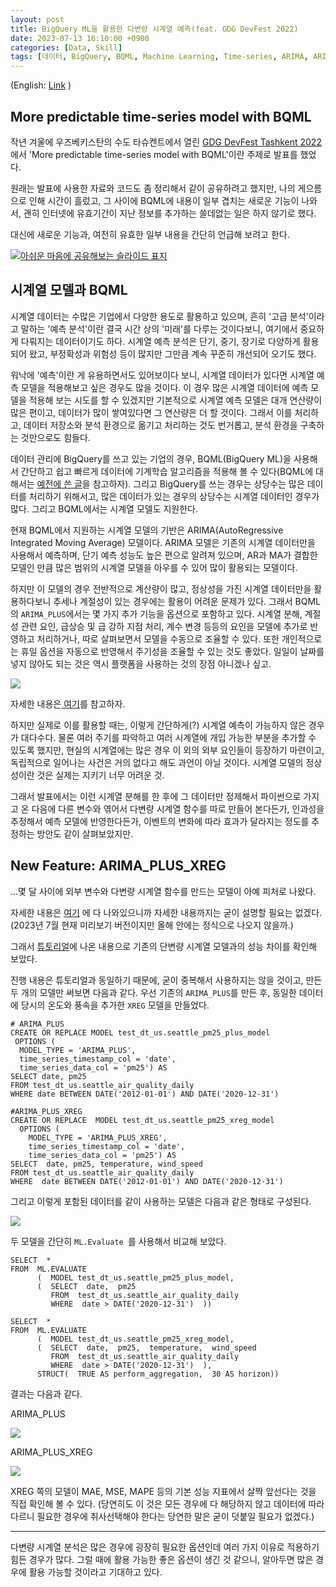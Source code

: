 ```yaml
---
layout: post
title: BigQuery ML을 활용한 다변량 시계열 예측(feat. GDG DevFest 2022)
date: 2023-07-13 16:10:00 +0900
categories: [Data, Skill]
tags: [데이터, BigQuery, BQML, Machine Learning, Time-series, ARIMA, ARIMA_PLUS_XREG, ARIMA_PLUS]
---
```


(English: [Link](https://medium.com/@cojette/multivariate-time-series-prediction-with-bqml-feat-devfest-2022-5eb584872055) )

## More predictable time-series model with BQML

작년 겨울에 우즈베키스탄의 수도 타슈켄트에서 열린 [GDG DevFest Tashkent 2022](https://gdg.community.dev/events/details/google-gdg-tashkent-presents-devfest-tashkent-22/)에서 'More predictable time-series model with BQML'이란 주제로 발표를 했었다.

원래는 발표에 사용한 자료와 코드도 좀 정리해서 같이 공유하려고 했지만, 나의 게으름으로 인해 시간이 흘렀고, 그 사이에 BQML에 내용이 일부 겹치는 새로운 기능이 나와서, 괜히 인터넷에 유효기간이 지난 정보를 추가하는 쓸데없는 일은 하지 않기로 했다.

대신에 새로운 기능과, 여전히 유효한 일부 내용을 간단히 언급해 보려고 한다.

[![아쉬운 마음에 공유해보는 슬라이드 표지](https://cojette.files.wordpress.com/2023/07/image.png?w=1024)](https://cojette.files.wordpress.com/2023/07/image.png)

## 시계열 모델과 BQML

시계열 데이터는 수많은 기업에서 다양한 용도로 활용하고 있으며, 흔히 '고급 분석'이라고 말하는 '예측 분석'이란 결국 시간 상의 '미래'를 다루는 것이다보니, 여기에서 중요하게 다뤄지는 데이터이기도 하다. 시계열 예측 분석은 단기, 중기, 장기로 다양하게 활용되어 왔고, 부정확성과 위험성 등이 많지만 그만큼 계속 꾸준히 개선되어 오기도 했다.

워낙에 '예측'이란 게 유용하면서도 있어보이다 보니, 시계열 데이터가 있다면 시계열 예측 모델을 적용해보고 싶은 경우도 많을 것이다. 이 경우 많은 시계열 데이터에 예측 모델을 적용해 보는 시도를 할 수 있겠지만 기본적으로 시계열 예측 모델은 대개 연산량이 많은 편이고, 데이터가 많이 쌓여있다면 그 연산량은 더 할 것이다. 그래서 이를 처리하고, 데이터 저장소와 분석 환경으로 옮기고 처리하는 것도 번거롭고, 분석 환경을 구축하는 것만으로도 힘들다.

데이터 관리에 BigQuery를 쓰고 있는 기업의 경우, BQML(BigQuery ML)을 사용해서 간단하고 쉽고 빠르게 데이터에 기계학습 알고리즘을 적용해 볼 수 있다(BQML에 대해서는 [예전에 쓴 글](https://cojette.github.io/posts/bqml/)을 참고하자). 그리고 BigQuery를 쓰는 경우는 상당수는 많은 데이터를 처리하기 위해서고, 많은 데이터가 있는 경우의 상당수는 시계열 데이터인 경우가 많다. 그리고 BQML에서는 시계열 모델도 지원한다.

현재 BQML에서 지원하는 시계열 모델의 기반은 ARIMA(AutoRegressive Integrated Moving Average) 모델이다. ARIMA 모델은 기존의 시계열 데이터만을 사용해서 예측하며, 단기 예측 성능도 높은 편으로 알려져 있으며, AR과 MA가 결합한 모델인 만큼 많은 범위의 시계열 모델을 아우를 수 있어 많이 활용되는 모델이다.

하지만 이 모델의 경우 전반적으로 계산량이 많고, 정상성을 가진 시계열 데이터만을 활용하다보니 추세나 계절성이 있는 경우에는 활용이 어려운 문제가 있다. 그래서 BQML의 `ARIMA_PLUS`에서는 몇 가지 추가 기능을 옵션으로 포함하고 있다. 시계열 분해, 계절성 관련 요인, 급상승 및 급 강하 지점 처리, 계수 변경 등등의 요인을 모델에 추가로 반영하고 처리하거나, 따로 살펴보면서 모델을 수동으로 조율할 수 있다. 또한 개인적으로는 휴일 옵션을 자동으로 반영해서 주기성을 조율할 수 있는 것도 좋았다. 일일이 날짜를 넣지 않아도 되는 것은 역시 플랫폼을 사용하는 것의 장점 아니겠나 싶고.

![](https://lh3.googleusercontent.com/km1BjJliIm1IaD8EW1lpIEtKXQT5uM1NpSCVVQfFY546pVxeJZV0FldZIZiq6XlMj-MNsN_oGdSMBvXVyI5zxLqTgaSNfPhvy1KyAWwB9_dt8JI3SS-wo4lRY3Z2XgefCidJ5Rwh7NCn6ftLTNcU2iWvzA=s2048)

자세한 내용은[ 여기](https://cloud.google.com/bigquery/docs/reference/standard-sql/bigqueryml-syntax-create-time-series)를 참고하자.

하지만 실제로 이를 활용할 때는, 이렇게 간단하게(?) 시계열 예측이 가능하지 않은 경우가 대다수다. 물론 여러 주기를 파악하고 여러 시계열에 개입 가능한 부분을 추가할 수 있도록 했지만, 현실의 시계열에는 많은 경우 이 외의 외부 요인들이 등장하기 마련이고, 독립적으로 일어나는 사건은 거의 없다고 해도 과언이 아닐 것이다. 시계열 모델의 정상성이란 것은 실제는 지키기 너무 어려운 것.

그래서 발표에서는 이런 시계열 분해를 한 후에 그 데이터만 정제해서 파이썬으로 가지고 온 다음에 다른 변수와 엮어서 다변량 시계열 함수를 따로 만들어 본다든가, 인과성을 추정해서 예측 모델에 반영한다든가, 이벤트의 변화에 따라 효과가 달라지는 정도를 추정하는 방안도 같이 살펴보았지만.

## New Feature: ARIMA_PLUS_XREG


...몇 달 사이에 외부 변수와 다변량 시계열 함수를 만드는 모델이 아예 피처로 나왔다.

자세한 내용은 [여기](https://cloud.google.com/bigquery/docs/reference/standard-sql/bigqueryml-syntax-create-multivariate-time-series) 에 다 나와있으니까 자세한 내용까지는 굳이 설명할 필요는 없겠다. (2023년 7월 현재 미리보기 버전이지만 올해 안에는 정식으로 나오지 않을까.)

그래서 [튜토리얼](https://cloud.google.com/bigquery/docs/arima-plus-xreg-single-time-series-forecasting-tutorial?hl=ko)에 나온 내용으로 기존의 단변량 시계열 모델과의 성능 차이를 확인해 보았다.

진행 내용은 튜토리얼과 동일하기 때문에, 굳이 중복해서 사용하지는 않을 것이고, 만든 두 개의 모델만 써보면 다음과 같다. 우선 기존의 `ARIMA_PLUS`를 만든 후, 동일한 데이터에 당시의 온도와 풍속을 추가한 `XREG` 모델을 만들었다.

```
# ARIMA_PLUS
CREATE OR REPLACE MODEL test_dt_us.seattle_pm25_plus_model
 OPTIONS (
  MODEL_TYPE = 'ARIMA_PLUS',
  time_series_timestamp_col = 'date',
  time_series_data_col = 'pm25') AS
SELECT date, pm25
FROM test_dt_us.seattle_air_quality_daily
WHERE date BETWEEN DATE('2012-01-01') AND DATE('2020-12-31')
```

```
#ARIMA_PLUS_XREG
CREATE OR REPLACE  MODEL test_dt_us.seattle_pm25_xreg_model
  OPTIONS (
    MODEL_TYPE = 'ARIMA_PLUS_XREG',
    time_series_timestamp_col = 'date',
    time_series_data_col = 'pm25') AS
SELECT  date, pm25, temperature, wind_speed
FROM test_dt_us.seattle_air_quality_daily
WHERE  date BETWEEN DATE('2012-01-01') AND DATE('2020-12-31')
```

그리고 이렇게 포함된 데이터를 같이 사용하는 모델은 다음과 같은 형태로 구성된다.

[![](https://cojette.files.wordpress.com/2023/07/image-1.png?w=1024)](https://cojette.files.wordpress.com/2023/07/image-1.png)

두 모델을 간단히 `ML.Evaluate `를 사용해서 비교해 보았다.

```
SELECT  *  
FROM  ML.EVALUATE      
      (  MODEL test_dt_us.seattle_pm25_plus_model, 
      (  SELECT  date,  pm25   
         FROM  test_dt_us.seattle_air_quality_daily   
         WHERE  date > DATE('2020-12-31')  ))
```

```
SELECT  *  
FROM  ML.EVALUATE    
      (  MODEL test_dt_us.seattle_pm25_xreg_model,
      (  SELECT  date,  pm25,  temperature,  wind_speed   
         FROM  test_dt_us.seattle_air_quality_daily  
         WHERE  date > DATE('2020-12-31')  ),
      STRUCT(  TRUE AS perform_aggregation,  30 AS horizon))
```

결과는 다음과 같다.

ARIMA_PLUS

[![](https://cojette.files.wordpress.com/2023/07/image-2.png?w=1024)](https://cojette.files.wordpress.com/2023/07/image-2.png)

ARIMA_PLUS_XREG

[![](https://cojette.files.wordpress.com/2023/07/image-3.png?w=1024)](https://cojette.files.wordpress.com/2023/07/image-3.png)

XREG 쪽의 모델이 MAE, MSE, MAPE 등의 기본 성능 지표에서 살짝 앞선다는 것을 직접 확인해 볼 수 있다. (당연히도 이 것은 모든 경우에 다 해당하지 않고 데이터에 따라 다르니 필요한 경우에 취사선택해야 한다는 당연한 말은 굳이 덧붙일 필요가 없겠다.)

* * * * *

다변량 시계열 분석은 많은 경우에 굉장히 필요한 옵션인데 여러 가지 이유로 적용하기 힘든 경우가 많다. 그럴 때에 활용 가능한 좋은 옵션이 생긴 것 같으니, 알아두면 많은 경우에 활용 가능할 것이라고 기대하고 있다.
